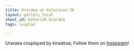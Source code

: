 ```yaml
---
title: Uraraka at Kotoricon'20
layout: gallery_local
shoot_id: Kotori20.Uraraka
tags: cosplay

---
```


Uraraka cosplayed by kiradesa; Follow them on [Instagram](https://www.instagram.com/kiradesa)!

